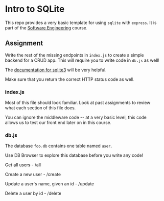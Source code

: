 # Intro to SQLite
This repo provides a very basic template for using `sqlite` with `express`. It is part of the [Software Engineering](https://edu.lester-lee.com/software-engineering/) course.

## Assignment
Write the rest of the missing endpoints in `index.js` to create a simple backend for a CRUD app.  This will require you to write code in `db.js` as well!

The [documentation for sqlite3](https://github.com/mapbox/node-sqlite3/wiki/API) will be very helpful.

Make sure that you return the correct HTTP status code as well.

### index.js
Most of this file should look familiar. Look at past assignments to review what each section of this file does.

You can ignore the middleware code -- at a very basic level, this code allows us to test our front end later on in this course.

### db.js
The database `foo.db` contains one table named `user`.

Use DB Browser to explore this database before you write any code!


Get all users - /all

Create a new user - /create

Update a user's name, given an id - /update

Delete a user by id - /delete